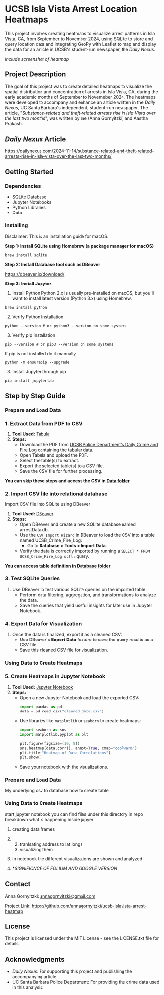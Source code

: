 

# UCSB Isla Vista Arrest Location Heatmaps

This project involves creating heatmaps to visualize arrest patterns in Isla Vista, CA, from September to November 2024, using SQLite to store and query location data and integrating GeoPy with Leaflet to map and display the data for an article in UCSB's student-run newspaper, the *Daily Nexus*.

*include screenshot of heatmap*

## Project Description

The goal of this project was to create detailed heatmaps to visualize the spatial distribution and concentration of arrests in Isla Vista, CA, during the early academic months of September to Novemeber 2024. The heatmaps were developed to  accompany and enhance an article written in the *Daily Nexus*, UC Santa Barbara's independent, student-run newspaper. The article, "*Substance-related and theft-related arrests rise in Isla Vista over the last two months*", was written by me (Anna Gornyitzki) and Aastha Prakash.

## *Daily Nexus* Article
https://dailynexus.com/2024-11-14/substance-related-and-theft-related-arrests-rise-in-isla-vista-over-the-last-two-months/

## Getting Started

### Dependencies

* SQLite Database
* Jupyter Notebooks
* Python Libraries
* Data

### Installing
Disclaimer: This is an installation guide for macOS.

**Step 1: Install SQLite using Homebrew (a package manager for macOS)**
```
brew install sqlite
```

**Step 2: Install Database tool such as DBeaver**

https://dbeaver.io/download/

**Step 3: Install Jupyter**
1. Install Python
   Python 2.x is usually pre-installed on macOS, but you'll want to install latest version (Python 3.x) using Homebrew.
```
brew install python
```
2. Verify Python Installation
```
python --version # or python3 --version on some systems
```
3. Verify pip Installation
```
pip --version # or pip3 --version on some systems
```
If pip is not installed do it manually
```
python -m ensurepip --upgrade
```
3. Install Jupyter through pip
```
pip install jupyterlab
```

## Step by Step Guide

### Prepare and Load Data
### 1. Extract Data from PDF to CSV
1. **Tool Used:** [Tabula](https://tabula.technology/)  
2. **Steps:**
   - Download the PDF from [UCSB Police Department's Daily Crime and Fire Log](https://www.police.ucsb.edu/sites/default/files/UCSB_Crime_Fire_Log.pdf) containing the tabular data.
   - Open Tabula and upload the PDF.
   - Select the table(s) to extract.
   - Export the selected table(s) to a CSV file.
   - Save the CSV file for further processing.

**You can skip these steps and access the CSV in [Data folder](https://github.com/annagornyitzki/ucsb-islavista-arrest-heatmap/tree/main/Data)**

### 2. Import CSV file into relational database
Import CSV file into SQLite using DBeaver
1. **Tool Used:** [DBeaver](https://dbeaver.io/)  
2. **Steps:**
   - Open DBeaver and create a new SQLite database named arrestData.db.
   - Use the `CSV Import Wizard` in DBeaver to load the CSV into a table named UCSB_Crime_Fire_Log:
     - Go to **Database > Tools > Import Data**.
   - Verify the data is correctly imported by running a `SELECT * FROM UCSB_Crime_Fire_Log ucfl;` query.

**You can access table definition in [Database folder](https://github.com/annagornyitzki/ucsb-islavista-arrest-heatmap/tree/main/Database)**

### 3. Test SQLite Queries
1. Use DBeaver to test various SQLite queries on the imported table:
   - Perform data filtering, aggregation, and transformations to analyze the data.
   - Save the queries that yield useful insights for later use in Jupyter Notebook.

### 4. Export Data for Visualization
1. Once the data is finalized, export it as a cleaned CSV:
   - Use DBeaver's **Export Data** feature to save the query results as a CSV file.
   - Save this cleaned CSV file for visualization.
     
### Using Data to Create Heatmaps
### 5. Create Heatmaps in Jupyter Notebook
1. **Tool Used:** [Jupyter Notebook](https://jupyter.org/)  
2. **Steps:**
   - Open a new Jupyter Notebook and load the exported CSV:
     ```python
     import pandas as pd
     data = pd.read_csv("cleaned_data.csv")
     ```
   - Use libraries like `matplotlib` or `seaborn` to create heatmaps:
     ```python
     import seaborn as sns
     import matplotlib.pyplot as plt

     plt.figure(figsize=(10, 8))
     sns.heatmap(data.corr(), annot=True, cmap="coolwarm")
     plt.title("Heatmap of Data Correlations")
     plt.show()
     ```
   - Save your notebook with the visualizations.




### Prepare and Load Data
My underlying 
csv to database
how to create table
### Using Data to Create Heatmaps
start jupyter notebook
you can find files under this directory in repo
breakdown what is happening inside jupyer 
1. creating data frames
2. 2. tranlsating address to lat longs
   3. visualizing them
4. in notebook the different visualizations are shown and analyzed

5. **SIGNIFICNCE OF FOLIUM AND GOOGLE VERSION*

## Contact
Anna Gornyitzki: annagornyitzki@gmail.com

Project Link: https://github.com/annagornyitzki/ucsb-islavista-arrest-heatmap
## License

This project is licensed under the MIT License - see the LICENSE.txt file for details

## Acknowledgments
- *Daily Nexus*: For supporting this project and publishing the accompanying article.
- UC Santa Barbara Police Department: For providing the crime data used in this analysis.

